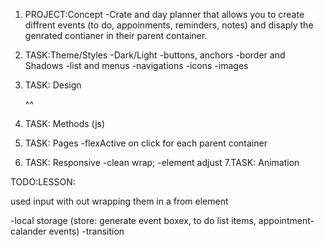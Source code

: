 <!-- ^^ DONE -->

1. PROJECT:Concept
   -Crate and day planner that allows you to create diffrent events (to do, appoinments, reminders, notes) and disaply the genrated contianer in their parent container.

2. TASK:Theme/Styles
   -Dark/Light
   -buttons, anchors
   -border and Shadows
   -list and menus
   -navigations
   -icons
   -images

3. TASK: Design
   <!--^^Body build out-->
   <!--^^Side BarMenu (removed)-->
   <!--^^Generate From-->
   <!--^^Clock-->
   <!--^^Calendar (omited)-->
   <!--^^Dashboard-->
   <!--^^Notes-->^^
4. TASK: Methods (js)
   <!--^^Genarate Event Boxes- from genrate from-->
   <!--^^Timestamp Function-->
   <!--^^Genarete objec^^-->

5. TASK: Pages
   -flexActive on click for each parent container

6. TASK: Responsive
   -clean wrap;
   -element adjust
   7.TASK: Animation

TODO:LESSON:

<!--capture input values--> used input with out wrapping them in a from element
<!---form input value .js-->

-local storage (store: generate event boxex, to do list items, appointment-calander events)
-transition
